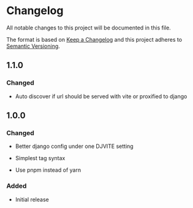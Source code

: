 # Changelog
All notable changes to this project will be documented in this file.

The format is based on [Keep a Changelog](http://keepachangelog.com/en/1.1.0/)
and this project adheres to [Semantic Versioning](http://semver.org/spec/v2.0.0.html).

## 1.1.0
### Changed
- Auto discover if url should be served with vite or proxified to django


## 1.0.0
### Changed
- Better django config under one DJVITE setting

- Simplest tag syntax

- Use pnpm instead of yarn

### Added
- Initial release
